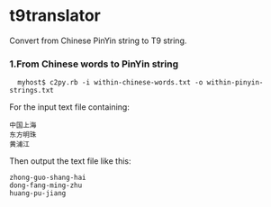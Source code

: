 # t9translator
Convert from Chinese PinYin string to T9 string.

### 1.From Chinese words to PinYin string
```
  myhost$ c2py.rb -i within-chinese-words.txt -o within-pinyin-strings.txt
```
For the input text file containing:

```
中国上海
东方明珠
黄浦江
```

Then output the text file like this:

```
zhong-guo-shang-hai
dong-fang-ming-zhu
huang-pu-jiang
```



